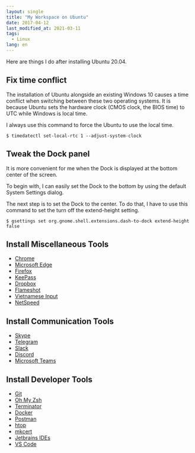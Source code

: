 ```yaml
---
layout: single
title: "My Workspace on Ubuntu"
date: 2017-04-12
last_modified_at: 2021-03-11
tags:
  - Linux
lang: en
---
```


Here are things I do after installing Ubuntu 20.04.

## Fix time conflict

The installation of Ubuntu alongside an existing Windows 10 causes a time conflict when switching between these two operating systems. It is because Ubuntu sets the hardware clock (CMOS clock, the BIOS time) to UTC while Windows is local time.

I always use this command to force the Ubuntu to use the local time.

```
$ timedatectl set-local-rtc 1 --adjust-system-clock
```

## Tweak the Dock panel

It is more convenient for me when the Dock is displayed at the bottom center of the screen.

To begin with, I can easily set the Dock to the bottom by using the default System Settings dialog.

The next step is to set the Dock to the center. To do that, I have to use this command to set the turn off the extend-height setting.

```
$ gsettings set org.gnome.shell.extensions.dash-to-dock extend-height false
```

## Install Miscellaneous Tools
* [Chrome](https://www.google.com/chrome/)
* [Microsoft Edge](https://www.microsoftedgeinsider.com/en-us/download)
* [Firefox](https://www.mozilla.org/en-US/firefox/new/)
* [KeePass](https://sourceforge.net/p/keepass/discussion/329220/thread/17d1bd26/)
* [Dropbox](https://www.dropbox.com/install)
* [Flameshot](https://github.com/flameshot-org/flameshot/releases)
* [Vietnamese Input](https://github.com/BambooEngine/ibus-bamboo)
* [NetSpeed](https://ubuntuhandbook.org/index.php/2020/06/download-upload-speed-ubuntu-20-04-panel/)

## Install Communication Tools
* [Skype](https://www.skype.com/en/get-skype/)
* [Telegram](https://www.omgubuntu.co.uk/2019/08/how-to-install-telegram-on-ubuntu)
* [Slack](https://slack.com/downloads/linux)
* [Discord](https://discord.com/download)
* [Microsoft Teams](https://www.microsoft.com/en-us/microsoft-teams/download-app)

## Install Developer Tools
* [Git](https://git-scm.com/download/linux)
* [Oh My Zsh](https://github.com/ohmyzsh/ohmyzsh/wiki)
* [Terminator](https://github.com/gnome-terminator/terminator/blob/master/INSTALL.md)
* [Docker](https://docs.docker.com/engine/install/ubuntu/)
* [Postman](https://speedysense.com/install-postman-on-ubuntu-20-04/)
* [htop](https://htop.dev/downloads.html)
* [mkcert](https://github.com/FiloSottile/mkcert)
* [Jetbrains IDEs](https://www.jetbrains.com/help/idea/installation-guide.html#toolbox)
* [VS Code](https://code.visualstudio.com/)

